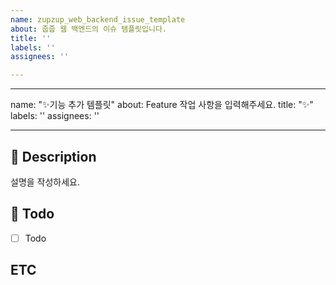 ```yaml
---
name: zupzup_web_backend_issue_template
about: 줍줍 웹 백엔드의 이슈 템플릿입니다.
title: ''
labels: ''
assignees: ''

---
```


---
name: "✨기능 추가 템플릿"
about: Feature 작업 사항을 입력해주세요.
title: "✨"
labels: ''
assignees: ''

---

## 💬 Description
설명을 작성하세요.

## 📝 Todo
- [ ] Todo

## ETC
